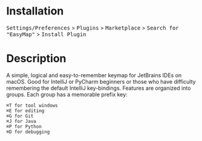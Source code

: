 
# Installation

<kbd>Settings/Preferences</kbd> > <kbd>Plugins</kbd> > <kbd>Marketplace</kbd> > <kbd>Search for "EasyMap"</kbd> >
<kbd>Install Plugin</kbd>

# Description

A simple, logical and easy-to-remember keymap for JetBrains IDEs on macOS. Good for IntelliJ or PyCharm beginners or those who have
difficulty remembering the default IntelliJ key-bindings. Features are organized into groups. Each group has a memorable prefix key:

    ⌘T for tool windows
    ⌘E for editing
    ⌘G for Git
    ⌘J for Java
    ⌘P for Python
    ⌘D for debugging


